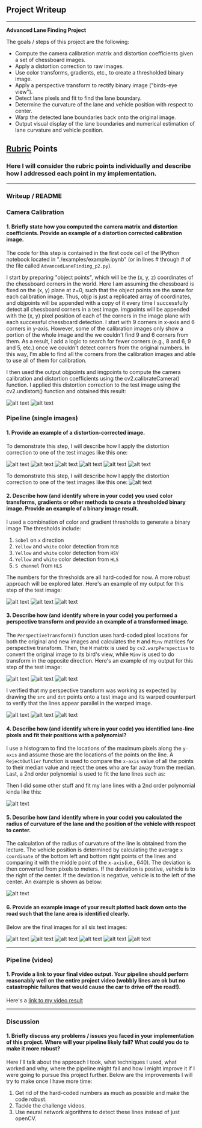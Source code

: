## Project Writeup


---

**Advanced Lane Finding Project**

The goals / steps of this project are the following:

* Compute the camera calibration matrix and distortion coefficients given a set of chessboard images.
* Apply a distortion correction to raw images.
* Use color transforms, gradients, etc., to create a thresholded binary image.
* Apply a perspective transform to rectify binary image ("birds-eye view").
* Detect lane pixels and fit to find the lane boundary.
* Determine the curvature of the lane and vehicle position with respect to center.
* Warp the detected lane boundaries back onto the original image.
* Output visual display of the lane boundaries and numerical estimation of lane curvature and vehicle position.

[//]: # (Image References)

[image1]: ./output_images/undistorted1.png "Undistorted1"
[image2]: ./output_images/undistorted2.png "Undistorted2"
[image3]: ./output_images/undistorted3.png "Undistorted3"
[image4]: ./output_images/undistorted4.png "Undistorted4"
[image5]: ./output_images/undistorted5.png "Undistorted5"
[image6]: ./output_images/undistorted6.png "Undistorted6"
[image7]: ./output_images/undistorted7.png "Undistorted7"
[image8]: ./output_images/undistorted8.png "Undistorted8"


[image9]: ./test_images/test1.jpg "Test1"

[image10]: ./output_images/threshold1.png "Threshold1"
[image11]: ./output_images/threshold2.png "Threshold2"
[image12]: ./output_images/threshold3.png "Threshold3"


[image13]: ./output_images/transformed.png "Transform1"
[image14]: ./output_images/transformed2.png "Transform2"
[image15]: ./output_images/transformed3.png "Transform3"


[image16]: ./output_images/linefit1.png "Linefit1"
[image17]: ./output_images/linefit2.png "Linefit2"


[image18]: ./output_images/final1.png "Final1"
[image19]: ./output_images/final2.png "Final2"
[image20]: ./output_images/final3.png "Final3"
[image21]: ./output_images/final4.png "Final4"
[image22]: ./output_images/final5.png "Final5"
[image23]: ./output_images/final6.png "Final6"


[image24]: ./output_images/tf_binary1.png "Binary1"
[image25]: ./output_images/tf_binary2.png "Binary2"
[image26]: ./output_images/tf_binary3.png "Binary3"


[image27]: ./output_images/lane_line1.png "LaneLine1"
[image28]: ./output_images/lane_line2.png "LaneLine2"
[image29]: ./output_images/lane_line3.png "LaneLine3"



[video1]: ./project_video.mp4 "Video"
[video2]: ./result.mp4 "Video"



## [Rubric](https://review.udacity.com/#!/rubrics/571/view) Points

### Here I will consider the rubric points individually and describe how I addressed each point in my implementation.  

---

### Writeup / README



### Camera Calibration

#### 1. Briefly state how you computed the camera matrix and distortion coefficients. Provide an example of a distortion corrected calibration image.

The code for this step is contained in the first code cell of the IPython notebook located in "./examples/example.ipynb" (or in lines # through # of the file called `AdvancedLaneFinding_p2.py`).  

I start by preparing "object points", which will be the (x, y, z) coordinates of the chessboard corners in the world. Here I am assuming the chessboard is fixed on the (x, y) plane at z=0, such that the object points are the same for each calibration image. Thus, objp is just a replicated array of coordinates, and objpoints will be appended with a copy of it every time I successfully detect all chessboard corners in a test image. imgpoints will be appended with the (x, y) pixel position of each of the corners in the image plane with each successful chessboard detection. I start with 9 corners in x-axis and 6 corners in y-axis. However, some of the calibration images only show a portion of the whole image and the we couldn't find 9 and 6 corners from them. As a result, I add a logic to search for fewer corners (e.g., 8 and 6, 9 and 5, etc.) once we couldn't detect corners from the original numbers. In this way, I'm able to find all the corners from the calibration images and able to use all of them for calibration.

I then used the output objpoints and imgpoints to compute the camera calibration and distortion coefficients using the cv2.calibrateCamera() function. I applied this distortion correction to the test image using the cv2.undistort() function and obtained this result:

![alt text][image1]
![alt text][image2]

### Pipeline (single images)

#### 1. Provide an example of a distortion-corrected image.

To demonstrate this step, I will describe how I apply the distortion correction to one of the test images like this one:

![alt text][image3]
![alt text][image4]
![alt text][image5]
![alt text][image6]
![alt text][image7]
![alt text][image8]

To demonstrate this step, I will describe how I apply the distortion correction to one of the test images like this one:
![alt text][image9]



#### 2. Describe how (and identify where in your code) you used color transforms, gradients or other methods to create a thresholded binary image.  Provide an example of a binary image result.

I used a combination of color and gradient thresholds to generate a binary image  The thresholds include:

 1. `Sobel` on `x` direction
 2. `Yellow` and `white` color detection from `RGB`
 3. `Yellow` and `white` color detection from `HSV`
 4. `Yellow` and `white` color detection from `HLS`
 5. `S channel` from `HLS`

The numbers for the thresholds are all hard-coded for now. A more robust approach will be explored later. Here's an example of my output for this step of the test image:

![alt text][image10]
![alt text][image11]
![alt text][image12]

#### 3. Describe how (and identify where in your code) you performed a perspective transform and provide an example of a transformed image.

 The `PerspectiveTransform()` function uses hard-coded pixel locations for both the original and new images and calculates the `M` and `Minv` matrices for perspective transform. Then, the `M` matrix is used by `cv2.warpPerspective` to convert the original image to its bird's view, while `Minv` is used to do transform in the opposite direction. Here's an example of my output for this step of the test image:

![alt text][image13]
![alt text][image14]
![alt text][image15]





I verified that my perspective transform was working as expected by drawing the `src` and `dst` points onto a test image and its warped counterpart to verify that the lines appear parallel in the warped image.

![alt text][image24]
![alt text][image25]
![alt text][image26]



#### 4. Describe how (and identify where in your code) you identified lane-line pixels and fit their positions with a polynomial?


I use a histogram to find the locations of the maximum pixels along the `y-axis` and assume those are the locations of the points on the line. A `RejectOutlier` function is used to compare the `x-axis` value of all the points to their median value and reject the ones who are far away from the median. Last, a 2nd order polynomial is used to fit the lane lines such as:


Then I did some other stuff and fit my lane lines with a 2nd order polynomial kinda like this:

![alt text][image17]

#### 5. Describe how (and identify where in your code) you calculated the radius of curvature of the lane and the position of the vehicle with respect to center.



The calculation of the radius of curvature of the line is obtained from the lecture. The vehicle position is determined by calculating the average `x coordinate` of the bottom left and bottom right points of the lines and comparing it with the middle point of the `x-axis`(i.e., 640). The deviation is then converted from pixels to meters. If the deviation is postive, vehicle is to the right of the center. If the deviation is negative, vehicle is to the left of the center. An example is shown as below:

![alt text][image16]

#### 6. Provide an example image of your result plotted back down onto the road such that the lane area is identified clearly.

 Below are the final images for all six test images:

![alt text][image18]
![alt text][image19]
![alt text][image20]
![alt text][image21]
![alt text][image22]
![alt text][image23]



---

### Pipeline (video)

#### 1. Provide a link to your final video output.  Your pipeline should perform reasonably well on the entire project video (wobbly lines are ok but no catastrophic failures that would cause the car to drive off the road!).

Here's a [link to my video result](./result.mp4)

---

### Discussion

#### 1. Briefly discuss any problems / issues you faced in your implementation of this project.  Where will your pipeline likely fail?  What could you do to make it more robust?

Here I'll talk about the approach I took, what techniques I used, what worked and why, where the pipeline might fail and how I might improve it if I were going to pursue this project further. Below are the improvements I will try to make once I have more time:
   
 
 1. Get rid of the hard-coded numbers as much as possible and make the code robust.
 2. Tackle the challenge videos.
 3. Use neural network algorithms to detect these lines instead of just openCV.
